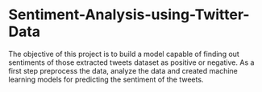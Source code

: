 # Sentiment-Analysis-using-Twitter-Data
The objective of this project is to build a model capable of finding out sentiments of those extracted tweets dataset as positive or negative. As a first step preprocess the data, analyze the data and created machine learning models for predicting the sentiment of the tweets. 
